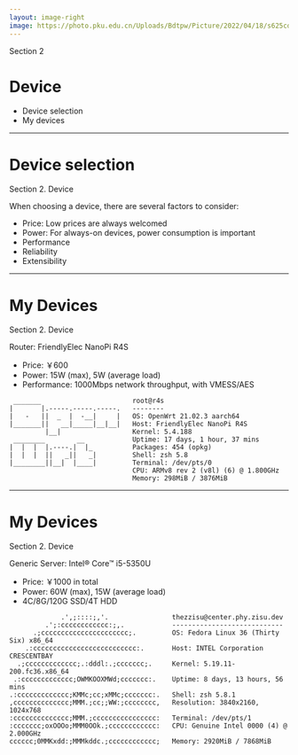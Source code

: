 ```yaml
---
layout: image-right
image: https://photo.pku.edu.cn/Uploads/Bdtpw/Picture/2022/04/18/s625cd2f03daae.jpg
---
```


Section 2
# Device

- Device selection
- My devices

---

# Device selection
Section 2. Device

When choosing a device, there are several factors to consider:
- Price: Low prices are always welcomed
- Power: For always-on devices, power consumption is important
- Performance
- Reliability
- Extensibility

---

# My Devices
Section 2. Device

Router: FriendlyElec NanoPi R4S
- Price: ￥600
- Power: 15W (max), 5W (average load)
- Performance: 1000Mbps network throughput, with VMESS/AES

```
 _______                       root@r4s
|       |.-----.-----.-----.   --------
|   -   ||  _  |  -__|     |   OS: OpenWrt 21.02.3 aarch64
|_______||   __|_____|__|__|   Host: FriendlyElec NanoPi R4S
         |__|                  Kernel: 5.4.188
 ________        __            Uptime: 17 days, 1 hour, 37 mins
|  |  |  |.----.|  |_          Packages: 454 (opkg)
|  |  |  ||   _||   _|         Shell: zsh 5.8
|________||__|  |____|         Terminal: /dev/pts/0
                               CPU: ARMv8 rev 2 (v8l) (6) @ 1.800GHz
                               Memory: 298MiB / 3876MiB
```

---

# My Devices
Section 2. Device

Generic Server: Intel® Core™ i5-5350U
- Price: ￥1000 in total
- Power: 60W (max), 15W (average load)
- 4C/8G/120G SSD/4T HDD

```
             .',;::::;,'.                thezzisu@center.phy.zisu.dev
         .';:cccccccccccc:;,.            ----------------------------
      .;cccccccccccccccccccccc;.         OS: Fedora Linux 36 (Thirty Six) x86_64
    .:cccccccccccccccccccccccccc:.       Host: INTEL Corporation CRESCENTBAY
  .;ccccccccccccc;.:dddl:.;ccccccc;.     Kernel: 5.19.11-200.fc36.x86_64
 .:ccccccccccccc;OWMKOOXMWd;ccccccc:.    Uptime: 8 days, 13 hours, 56 mins
.:ccccccccccccc;KMMc;cc;xMMc;ccccccc:.   Shell: zsh 5.8.1
,cccccccccccccc;MMM.;cc;;WW:;cccccccc,   Resolution: 3840x2160, 1024x768
:cccccccccccccc;MMM.;cccccccccccccccc:   Terminal: /dev/pts/1
:ccccccc;oxOOOo;MMM0OOk.;cccccccccccc:   CPU: Genuine Intel 0000 (4) @ 2.000GHz
cccccc;0MMKxdd:;MMMkddc.;cccccccccccc;   Memory: 2920MiB / 7868MiB
```
